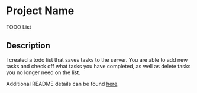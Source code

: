 # Project Name

TODO List

## Description

I created a todo list that saves tasks to the server. You are able to add new tasks and check off what tasks you have completed, as well as delete tasks you no longer need on the list.

Additional README details can be found [here](https://github.com/PrimeAcademy/readme-template/blob/master/README.md).
